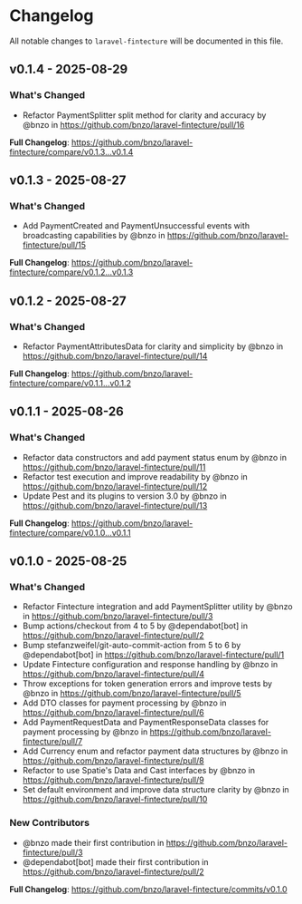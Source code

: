 # Changelog

All notable changes to `laravel-fintecture` will be documented in this file.

## v0.1.4 - 2025-08-29

### What's Changed

* Refactor PaymentSplitter split method for clarity and accuracy by @bnzo in https://github.com/bnzo/laravel-fintecture/pull/16

**Full Changelog**: https://github.com/bnzo/laravel-fintecture/compare/v0.1.3...v0.1.4

## v0.1.3 - 2025-08-27

### What's Changed

* Add PaymentCreated and PaymentUnsuccessful events with broadcasting capabilities by @bnzo in https://github.com/bnzo/laravel-fintecture/pull/15

**Full Changelog**: https://github.com/bnzo/laravel-fintecture/compare/v0.1.2...v0.1.3

## v0.1.2 - 2025-08-27

### What's Changed

* Refactor PaymentAttributesData for clarity and simplicity by @bnzo in https://github.com/bnzo/laravel-fintecture/pull/14

**Full Changelog**: https://github.com/bnzo/laravel-fintecture/compare/v0.1.1...v0.1.2

## v0.1.1 - 2025-08-26

### What's Changed

* Refactor data constructors and add payment status enum by @bnzo in https://github.com/bnzo/laravel-fintecture/pull/11
* Refactor test execution and improve readability by @bnzo in https://github.com/bnzo/laravel-fintecture/pull/12
* Update Pest and its plugins to version 3.0 by @bnzo in https://github.com/bnzo/laravel-fintecture/pull/13

**Full Changelog**: https://github.com/bnzo/laravel-fintecture/compare/v0.1.0...v0.1.1

## v0.1.0 - 2025-08-25

### What's Changed

* Refactor Fintecture integration and add PaymentSplitter utility by @bnzo in https://github.com/bnzo/laravel-fintecture/pull/3
* Bump actions/checkout from 4 to 5 by @dependabot[bot] in https://github.com/bnzo/laravel-fintecture/pull/2
* Bump stefanzweifel/git-auto-commit-action from 5 to 6 by @dependabot[bot] in https://github.com/bnzo/laravel-fintecture/pull/1
* Update Fintecture configuration and response handling by @bnzo in https://github.com/bnzo/laravel-fintecture/pull/4
* Throw exceptions for token generation errors and improve tests by @bnzo in https://github.com/bnzo/laravel-fintecture/pull/5
* Add DTO classes for payment processing by @bnzo in https://github.com/bnzo/laravel-fintecture/pull/6
* Add PaymentRequestData and PaymentResponseData classes for payment processing by @bnzo in https://github.com/bnzo/laravel-fintecture/pull/7
* Add Currency enum and refactor payment data structures by @bnzo in https://github.com/bnzo/laravel-fintecture/pull/8
* Refactor to use Spatie's Data and Cast interfaces by @bnzo in https://github.com/bnzo/laravel-fintecture/pull/9
* Set default environment and improve data structure clarity by @bnzo in https://github.com/bnzo/laravel-fintecture/pull/10

### New Contributors

* @bnzo made their first contribution in https://github.com/bnzo/laravel-fintecture/pull/3
* @dependabot[bot] made their first contribution in https://github.com/bnzo/laravel-fintecture/pull/2

**Full Changelog**: https://github.com/bnzo/laravel-fintecture/commits/v0.1.0
